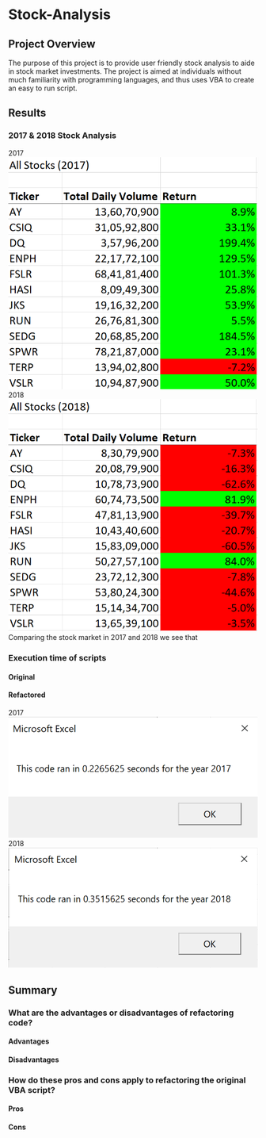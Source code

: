 # Stock-Analysis
## Project Overview
The purpose of this project is to provide user friendly stock analysis to aide in stock market investments. The project is aimed at individuals without much familiarity with programming languages, and thus uses VBA to create an easy to run script.
## Results
### 2017 & 2018 Stock Analysis
2017
![All_Stocks_2017.PNG](https://github.com/mayajaral/Stock-Analysis/blob/master/Resources/All_Stocks_2017.PNG)
2018
![All_Stocks_2018.PNG](https://github.com/mayajaral/Stock-Analysis/blob/master/Resources/All_Stocks_2018.PNG)
Comparing the stock market in 2017 and 2018 we see that 
### Execution time of scripts
#### Original
#### Refactored
2017
![VBA_Challenge_2017.PNG](https://github.com/mayajaral/Stock-Analysis/blob/master/Resources/VBA_Challenge_2017.PNG)
2018
![VBA_Challenge_2018.PNG](https://github.com/mayajaral/Stock-Analysis/blob/master/Resources/VBA_Challenge_2018.PNG)

## Summary
### What are the advantages or disadvantages of refactoring code?
#### Advantages

#### Disadvantages
### How do these pros and cons apply to refactoring the original VBA script?
#### Pros
#### Cons
